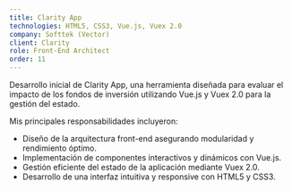 ```yaml
---
title: Clarity App
technologies: HTML5, CSS3, Vue.js, Vuex 2.0
company: Softtek (Vector)
client: Clarity
role: Front-End Architect
order: 11
---
```


Desarrollo inicial de Clarity App, una herramienta diseñada para evaluar el impacto de los fondos de inversión utilizando Vue.js y Vuex 2.0 para la gestión del estado.

Mis principales responsabilidades incluyeron:

- Diseño de la arquitectura front-end asegurando modularidad y rendimiento óptimo.
- Implementación de componentes interactivos y dinámicos con Vue.js.
- Gestión eficiente del estado de la aplicación mediante Vuex 2.0.
- Desarrollo de una interfaz intuitiva y responsive con HTML5 y CSS3.
